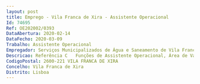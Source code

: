 ```yaml
--- 
layout: post
title: Emprego - Vila Franca de Xira - Assistente Operacional
Id: 74695
Ref: OE202002/0393
DataAbertura: 2020-02-14
DataFecho: 2020-03-09
Trabalho: Assistente Operacional
Empregador: Serviços Municipalizados de Água e Saneamento de Vila Franca de Xira
Descricao: Referência C   Funções de Assistente Operacional, Área de Varejador, constantes no mapa anexo à LTFP, referido no n.º 2, do artigo 88º, bem como, executar as tarefas de limpeza e desobstrução das redes de drenagem de águas residuais, efetuar serviço de limpeza de fossas sépticas, assegurar a manutenção e limpeza das ferramentas e equipamentos inerentes à atividade do setor.
CodigoPostal: 2600-221 VILA FRANCA DE XIRA
Concelho: Vila Franca de Xira
Distrito: Lisboa
--- 
```

